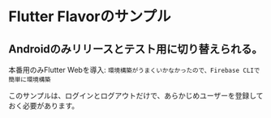 # Flutter Flavorのサンプル

## Androidのみリリースとテスト用に切り替えられる。

本番用のみFlutter Webを導入: `環境構築がうまくいかなかったので、Firebase CLIで簡単に環境構築`

このサンプルは、ログインとログアウトだけで、あらかじめユーザーを登録しておく必要があります。

